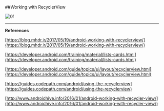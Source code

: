 ##Working with RecyclerView

![01](https://raw.githubusercontent.com/mhdr/AndroidSamples/master/082/images/01.png "01")

***

**References**

[https://blog.mhdr.ir/2017/05/19/android-working-with-recyclerview/](https://blog.mhdr.ir/2017/05/19/android-working-with-recyclerview/) 

[https://developer.android.com/training/material/lists-cards.html](https://developer.android.com/training/material/lists-cards.html) 

[https://developer.android.com/guide/topics/ui/layout/recyclerview.html](https://developer.android.com/guide/topics/ui/layout/recyclerview.html) 

[https://guides.codepath.com/android/using-the-recyclerview](https://guides.codepath.com/android/using-the-recyclerview) 

[http://www.androidhive.info/2016/01/android-working-with-recycler-view/](http://www.androidhive.info/2016/01/android-working-with-recycler-view/) 